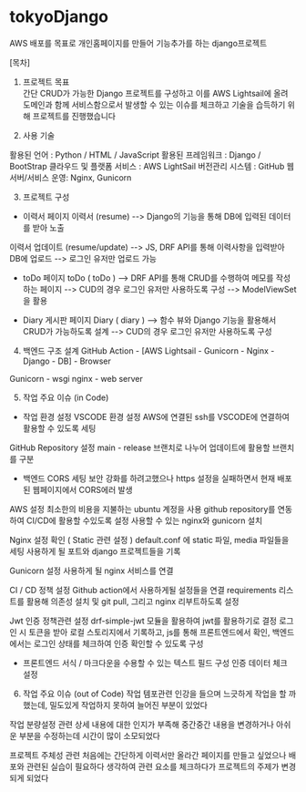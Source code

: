 # tokyoDjango
AWS 배포를 목표로 개인홈페이지를 만들어 기능추가를 하는 django프로젝트 

[목차]

1. 프로젝트 목표  
간단 CRUD가 가능한 Django 프로젝트를 구성하고 
이를 AWS Lightsail에 올려 도메인과 함께 서비스함으로서 
발생할 수 있는 이슈를 체크하고 기술을 습득하기 위해 프로젝트를 진행했습니다

2. 사용 기술

활용된 언어 : Python / HTML / JavaScript
활용된 프레임워크 : Django / BootStrap
클라우드 및 플랫폼 서비스 : AWS LightSail
버전관리 시스템 : GitHub
웹 서버/서비스 운영: Nginx, Gunicorn


3. 프로젝트 구성
- 이력서 페이지 
이력서 (resume)
--> Django의 기능을 통해 DB에 입력된 데이터를 받아 노출 

이력서 업데이트 (resume/update)
--> JS, DRF API를 통해 이력사항을 입력받아 DB에 업로드
--> 로그인 유저만 업로드 가능 


- toDo 페이지
toDo ( toDo )
--> DRF API를 통해 CRUD를 수행하여 메모를 작성하는 페이지 
--> CUD의 경우 로그인 유저만 사용하도록 구성
--> ModelViewSet을 활용 

- Diary 게시판 페이지 
Diary ( diary ) 
--> 함수 뷰와 Django 기능을 활용해서 CRUD가 가능하도록 설계
--> CUD의 경우 로그인 유저만 사용하도록 구성

4. 백엔드 구조 설계 
GitHub Action - [AWS Lightsail - Gunicorn - Nginx - Django - DB] - Browser

Gunicorn - wsgi
nginx - web server 


5. 작업 주요 이슈 (in Code) 
- 작업 환경 설정
VSCODE 환경 설정
AWS에 연결된 ssh를 VSCODE에 연결하여 활용할 수 있도록 세팅 

GitHub Repository 설정 
main - release 브랜치로 나누어 업데이트에 활용할 브랜치를 구분 


- 백엔드
CORS 세팅
보안 강화를 하려고했으나 https 설정을 실패하면서 현재 배포된 웹페이지에서 CORS에러 발생

AWS 설정
최소한의 비용을 지불하는 ubuntu 계정을 사용 
github repository를 연동하여 CI/CD에 활용할 수있도록 설정
사용할 수 있는 nginx와 gunicorn 설치

Nginx 설정 확인 ( Static 관련 설정 )
default.conf 에 static 파일, media 파일들을 세팅
사용하게 될 포트와 django 프로젝트들을 기록 

Gunicorn 설정
사용하게 될 nginx 서비스를 연결 


CI / CD 정책 설정
Github action에서 사용하게될 설정들을 연결 
requirements 리스트를 활용해 의존성 설치 및 git pull, 그리고 nginx 리부트하도록 설정

Jwt 인증 정책관련 설정 
drf-simple-jwt 모듈을 활용하여 jwt를 활용하기로 결정
로그인 시 토큰을 받아 로컬 스토리지에서 기록하고, js를 통해 프론트엔드에서 확인, 
백엔드에서는 로그인 상태를 체크하여 인증 확인할 수 있도록 구성 

- 프론트엔드
서식 / 마크다운을 수용할 수 있는 텍스트 필드 구성
인증 데이터 체크 설정

6. 작업 주요 이슈 (out of Code)
작업 템포관련 
인강을 들으며 느긋하게 작업을 할 까 했는데, 밀도있게 작업하지 못하여 늘어진 부분이 있었다

작업 분량설정 관련 
상세 내용에 대한 인지가 부족해 중간중간 내용을 변경하거나 아쉬운 부분을 수정하는데 시간이 많이 소모되었다 

프로젝트 주체성 관련
처음에는 간단하게 이력서만 올라간 페이지를 만들고 싶었으나
배포와 관련된 실습이 필요하다 생각하여 관련 요소를 체크하다가 프로젝트의 주제가 변경되게 되었다